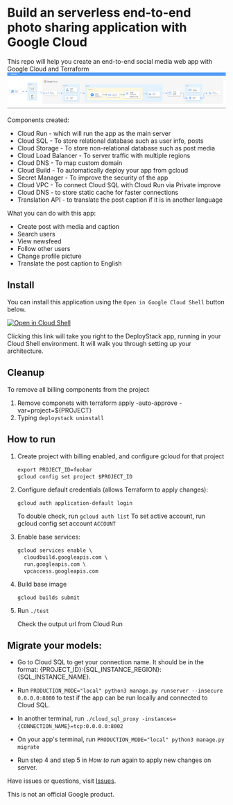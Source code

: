 # Build an serverless end-to-end photo sharing application with Google Cloud

This repo will help you create an end-to-end social media web app with Google Cloud and Terraform
![architecture](architecture.png)

Components created: 
* Cloud Run - which will run the app as the main server
* Cloud SQL - To store relational database such as user info, posts
* Cloud Storage - To store non-relational database such as post media 
* Cloud Load Balancer - To server traffic with multiple regions 
* Cloud DNS - To map custom domain
* Cloud Build - To automatically deploy your app from gcloud
* Secret Manager - To improve the security of the app
* Cloud VPC - To connect Cloud SQL with Cloud Run via Private improve
* Cloud DNS - to store static cache for faster connections 
* Translation API - to translate the post caption if it is in another language

What you can do with this app: 
* Create post with media and caption
* Search users
* View newsfeed
* Follow other users
* Change profile picture
* Translate the post caption to English

## Install
You can install this application using the `Open in Google Cloud Shell` button 
below. 

<a href="https://ssh.cloud.google.com/cloudshell/editor?cloudshell_git_repo=https://github.com/GoogleCloudPlatform/deploystack-serverless-e2e-photo-sharing-app&shellonly=true&cloudshell_image=gcr.io/ds-artifacts-cloudshell/deploystack_custom_image" target="_new">
    <img alt="Open in Cloud Shell" src="https://gstatic.com/cloudssh/images/open-btn.svg">
</a>

Clicking this link will take you right to the DeployStack app, running in your 
Cloud Shell environment. It will walk you through setting up your architecture.  

## Cleanup 
To remove all billing components from the project
1. Remove componets with terraform apply -auto-approve -var=project=${PROJECT}
2. Typing `deploystack uninstall`

## How to run 
1. Create project with billing enabled, and configure gcloud for that project

   ```
   export PROJECT_ID=foobar
   gcloud config set project $PROJECT_ID
   ```

2. Configure default credentials (allows Terraform to apply changes):

   ```
   gcloud auth application-default login
   ```
   
   To double check, run ```gcloud auth list```
   To set active account, run gcloud config set account `ACCOUNT`

3. Enable base services:

   ```
   gcloud services enable \
     cloudbuild.googleapis.com \
     run.googleapis.com \
     vpcaccess.googleapis.com
   ```

4. Build base image

   ```
   gcloud builds submit
   ```

5. Run ```./test```

   Check the output url from Cloud Run

## Migrate your models: 
* Go to Cloud SQL to get your connection name. It should be in the format: {PROJECT_ID}:{SQL_INSTANCE_REGION}:{SQL_INSTANCE_NAME}. 
* Run ```PRODUCTION_MODE="local" python3 manage.py runserver --insecure 0.0.0.0:8080``` to test if the app can be run locally and connected to Cloud SQL. 

* In another terminal, run ```./cloud_sql_proxy -instances={CONNECTION_NAME}=tcp:0.0.0.0:8002```
* On your app's terminal, run ```PRODUCTION_MODE="local" python3 manage.py migrate```

* Run step 4 and step 5 in *How to run* again to apply new changes on server.

Have issues or questions, visit [Issues](https://github.com/GoogleCloudPlatform/deploystack-serverless-e2e-photo-sharing-app/issues).

This is not an official Google product.
